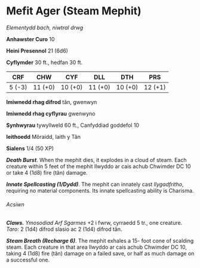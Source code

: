 # Mefit Ager (Steam Mephit)

*Elementydd bach, niwtral drwg*

**Anhawster Curo** 10

**Heini Presennol** 21 (6d6)

**Cyflymder** 30 ft., hedfan 30 ft.

| CRF    | CHW     | CYF     | DLL     | DTH     | PRS     |
|--------|---------|---------|---------|---------|---------|
| 5 (-3) | 11 (+0) | 10 (+0) | 11 (+0) | 10 (+0) | 12 (+1) |

**Imiwnedd rhag difrod** tân, gwenwyn

**Imiwnedd rhag cyflyrau** gwenwyno

**Synhwyrau** tywyllweld 60 ft., Canfyddiad goddefol 10

**Ieithoedd** Môraidd, Iaith y Tân

**Sialens** 1/4 (50 XP)

***Death Burst***. When the mephit dies, it explodes in a cloud of steam. Each creature within 5 feet of the mephit llwyddo ar cais achub Chwimder DC 10 or take 4 (1d8) fire (tân) damage.

***Innate Spellcasting (1/Dydd)***. The mephit can innately cast *llygadfritho*, requiring no material components. Its innate spellcasting ability is Charisma.

###### Acsiwn

***Claws.*** *Ymosodiad Arf Sgarmes* +2 i fwrw, cyrraedd 5 tr., one creature. *Taro:* 2 (1d4) difrod slasio ac 2 (1d4) difrod tân.

***Steam Breath (Recharge 6)***. The mephit exhales a 15- foot cone of scalding steam. Each creature in that area llwyddo ar cais achub Chwimder DC 10, taking 4 (1d8) fire (tân) damage on a failed save, or half as much damage on a successful one.